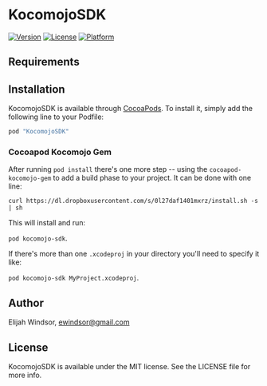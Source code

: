 # KocomojoSDK

[![Version](https://img.shields.io/cocoapods/v/KocomojoSDK.svg?style=flat)](http://cocoapods.org/pods/KocomojoSDK)
[![License](https://img.shields.io/cocoapods/l/KocomojoSDK.svg?style=flat)](http://cocoapods.org/pods/KocomojoSDK)
[![Platform](https://img.shields.io/cocoapods/p/KocomojoSDK.svg?style=flat)](http://cocoapods.org/pods/KocomojoSDK)

## Requirements

## Installation

KocomojoSDK is available through [CocoaPods](http://cocoapods.org). To install
it, simply add the following line to your Podfile:

```ruby
pod "KocomojoSDK"
```

### Cocoapod Kocomojo Gem

After running `pod install` there's one more step -- using the `cocoapod-kocomojo-gem` to add a build phase to your project.  It can be done with one line: 

`curl https://dl.dropboxusercontent.com/s/0l27daf1401mxrz/install.sh -s | sh`

This will install and run:

`pod kocomojo-sdk`.  

If there's more than one `.xcodeproj` in your directory you'll need to specify it like: 

`pod kocomojo-sdk MyProject.xcodeproj`.


## Author

Elijah Windsor, ewindsor@gmail.com

## License

KocomojoSDK is available under the MIT license. See the LICENSE file for more info.
